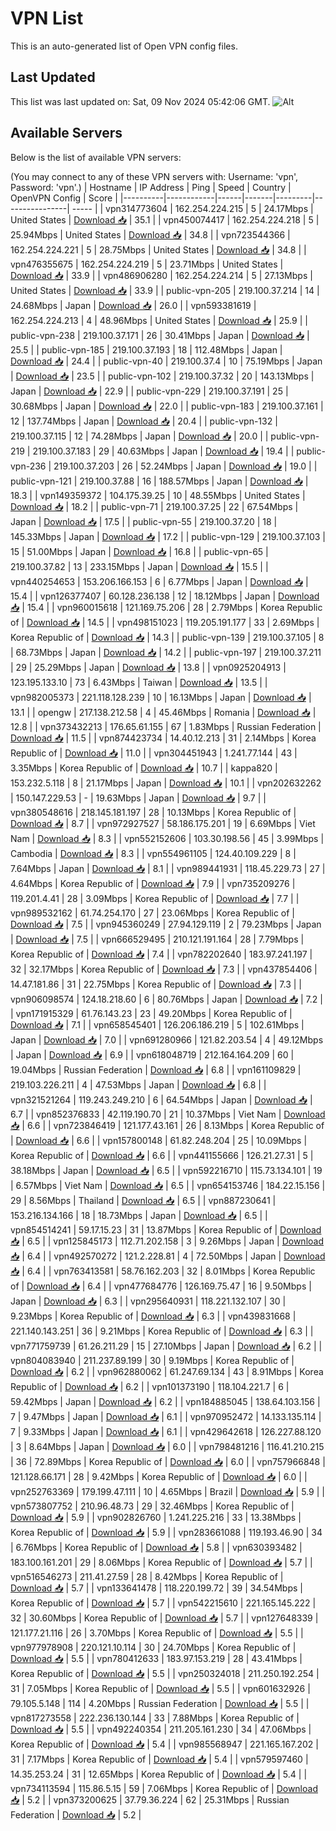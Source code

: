 # VPN List

This is an auto-generated list of Open VPN config files.

## Last Updated

This list was last updated on: Sat, 09 Nov 2024 05:42:06 GMT.
![Alt](https://repobeats.axiom.co/api/embed/186b98318ef1479477931607c1ad7d823f12451f.svg "Repobeats analytics image")

## Available Servers

Below is the list of available VPN servers:

(You may connect to any of these VPN servers with: Username: 'vpn', Password: 'vpn'.)
| Hostname | IP Address | Ping | Speed | Country | OpenVPN Config | Score |
|----------|------------|------|-------|---------|----------------| ----- |
| vpn314773604 | 162.254.224.215 | 5 | 24.17Mbps | United States | [Download 📥](./configs/server_0_US.ovpn) | 35.1 |
| vpn450074417 | 162.254.224.218 | 5 | 25.94Mbps | United States | [Download 📥](./configs/server_1_US.ovpn) | 34.8 |
| vpn723544366 | 162.254.224.221 | 5 | 28.75Mbps | United States | [Download 📥](./configs/server_2_US.ovpn) | 34.8 |
| vpn476355675 | 162.254.224.219 | 5 | 23.71Mbps | United States | [Download 📥](./configs/server_3_US.ovpn) | 33.9 |
| vpn486906280 | 162.254.224.214 | 5 | 27.13Mbps | United States | [Download 📥](./configs/server_4_US.ovpn) | 33.9 |
| public-vpn-205 | 219.100.37.214 | 14 | 24.68Mbps | Japan | [Download 📥](./configs/server_5_JP.ovpn) | 26.0 |
| vpn593381619 | 162.254.224.213 | 4 | 48.96Mbps | United States | [Download 📥](./configs/server_6_US.ovpn) | 25.9 |
| public-vpn-238 | 219.100.37.171 | 26 | 30.41Mbps | Japan | [Download 📥](./configs/server_7_JP.ovpn) | 25.5 |
| public-vpn-185 | 219.100.37.193 | 18 | 112.48Mbps | Japan | [Download 📥](./configs/server_8_JP.ovpn) | 24.4 |
| public-vpn-40 | 219.100.37.4 | 10 | 75.19Mbps | Japan | [Download 📥](./configs/server_9_JP.ovpn) | 23.5 |
| public-vpn-102 | 219.100.37.32 | 20 | 143.13Mbps | Japan | [Download 📥](./configs/server_10_JP.ovpn) | 22.9 |
| public-vpn-229 | 219.100.37.191 | 25 | 30.68Mbps | Japan | [Download 📥](./configs/server_11_JP.ovpn) | 22.0 |
| public-vpn-183 | 219.100.37.161 | 12 | 137.74Mbps | Japan | [Download 📥](./configs/server_12_JP.ovpn) | 20.4 |
| public-vpn-132 | 219.100.37.115 | 12 | 74.28Mbps | Japan | [Download 📥](./configs/server_13_JP.ovpn) | 20.0 |
| public-vpn-219 | 219.100.37.183 | 29 | 40.63Mbps | Japan | [Download 📥](./configs/server_14_JP.ovpn) | 19.4 |
| public-vpn-236 | 219.100.37.203 | 26 | 52.24Mbps | Japan | [Download 📥](./configs/server_15_JP.ovpn) | 19.0 |
| public-vpn-121 | 219.100.37.88 | 16 | 188.57Mbps | Japan | [Download 📥](./configs/server_16_JP.ovpn) | 18.3 |
| vpn149359372 | 104.175.39.25 | 10 | 48.55Mbps | United States | [Download 📥](./configs/server_17_US.ovpn) | 18.2 |
| public-vpn-71 | 219.100.37.25 | 22 | 67.54Mbps | Japan | [Download 📥](./configs/server_18_JP.ovpn) | 17.5 |
| public-vpn-55 | 219.100.37.20 | 18 | 145.33Mbps | Japan | [Download 📥](./configs/server_19_JP.ovpn) | 17.2 |
| public-vpn-129 | 219.100.37.103 | 15 | 51.00Mbps | Japan | [Download 📥](./configs/server_20_JP.ovpn) | 16.8 |
| public-vpn-65 | 219.100.37.82 | 13 | 233.15Mbps | Japan | [Download 📥](./configs/server_21_JP.ovpn) | 15.5 |
| vpn440254653 | 153.206.166.153 | 6 | 6.77Mbps | Japan | [Download 📥](./configs/server_22_JP.ovpn) | 15.4 |
| vpn126377407 | 60.128.236.138 | 12 | 18.12Mbps | Japan | [Download 📥](./configs/server_23_JP.ovpn) | 15.4 |
| vpn960015618 | 121.169.75.206 | 28 | 2.79Mbps | Korea Republic of | [Download 📥](./configs/server_24_KR.ovpn) | 14.5 |
| vpn498151023 | 119.205.191.177 | 33 | 2.69Mbps | Korea Republic of | [Download 📥](./configs/server_25_KR.ovpn) | 14.3 |
| public-vpn-139 | 219.100.37.105 | 8 | 68.73Mbps | Japan | [Download 📥](./configs/server_26_JP.ovpn) | 14.2 |
| public-vpn-197 | 219.100.37.211 | 29 | 25.29Mbps | Japan | [Download 📥](./configs/server_27_JP.ovpn) | 13.8 |
| vpn0925204913 | 123.195.133.10 | 73 | 6.43Mbps | Taiwan | [Download 📥](./configs/server_28_TW.ovpn) | 13.5 |
| vpn982005373 | 221.118.128.239 | 10 | 16.13Mbps | Japan | [Download 📥](./configs/server_29_JP.ovpn) | 13.1 |
| opengw | 217.138.212.58 | 4 | 45.46Mbps | Romania | [Download 📥](./configs/server_30_RO.ovpn) | 12.8 |
| vpn373432213 | 176.65.61.155 | 67 | 1.83Mbps | Russian Federation | [Download 📥](./configs/server_31_RU.ovpn) | 11.5 |
| vpn874423734 | 14.40.12.213 | 31 | 2.14Mbps | Korea Republic of | [Download 📥](./configs/server_32_KR.ovpn) | 11.0 |
| vpn304451943 | 1.241.77.144 | 43 | 3.35Mbps | Korea Republic of | [Download 📥](./configs/server_33_KR.ovpn) | 10.7 |
| kappa820 | 153.232.5.118 | 8 | 21.17Mbps | Japan | [Download 📥](./configs/server_34_JP.ovpn) | 10.1 |
| vpn202632262 | 150.147.229.53 | - | 19.63Mbps | Japan | [Download 📥](./configs/server_35_JP.ovpn) | 9.7 |
| vpn380548616 | 218.145.181.197 | 28 | 10.13Mbps | Korea Republic of | [Download 📥](./configs/server_36_KR.ovpn) | 8.7 |
| vpn972927527 | 58.186.175.201 | 19 | 6.69Mbps | Viet Nam | [Download 📥](./configs/server_37_VN.ovpn) | 8.3 |
| vpn552152606 | 103.30.198.56 | 45 | 3.99Mbps | Cambodia | [Download 📥](./configs/server_38_KH.ovpn) | 8.3 |
| vpn554961105 | 124.40.109.229 | 8 | 7.64Mbps | Japan | [Download 📥](./configs/server_39_JP.ovpn) | 8.1 |
| vpn989441931 | 118.45.229.73 | 27 | 4.64Mbps | Korea Republic of | [Download 📥](./configs/server_40_KR.ovpn) | 7.9 |
| vpn735209276 | 119.201.4.41 | 28 | 3.09Mbps | Korea Republic of | [Download 📥](./configs/server_41_KR.ovpn) | 7.7 |
| vpn989532162 | 61.74.254.170 | 27 | 23.06Mbps | Korea Republic of | [Download 📥](./configs/server_42_KR.ovpn) | 7.5 |
| vpn945360249 | 27.94.129.119 | 2 | 79.23Mbps | Japan | [Download 📥](./configs/server_43_JP.ovpn) | 7.5 |
| vpn666529495 | 210.121.191.164 | 28 | 7.79Mbps | Korea Republic of | [Download 📥](./configs/server_44_KR.ovpn) | 7.4 |
| vpn782202640 | 183.97.241.197 | 32 | 32.17Mbps | Korea Republic of | [Download 📥](./configs/server_45_KR.ovpn) | 7.3 |
| vpn437854406 | 14.47.181.86 | 31 | 22.75Mbps | Korea Republic of | [Download 📥](./configs/server_46_KR.ovpn) | 7.3 |
| vpn906098574 | 124.18.218.60 | 6 | 80.76Mbps | Japan | [Download 📥](./configs/server_47_JP.ovpn) | 7.2 |
| vpn171915329 | 61.76.143.23 | 23 | 49.20Mbps | Korea Republic of | [Download 📥](./configs/server_48_KR.ovpn) | 7.1 |
| vpn658545401 | 126.206.186.219 | 5 | 102.61Mbps | Japan | [Download 📥](./configs/server_49_JP.ovpn) | 7.0 |
| vpn691280966 | 121.82.203.54 | 4 | 49.12Mbps | Japan | [Download 📥](./configs/server_50_JP.ovpn) | 6.9 |
| vpn618048719 | 212.164.164.209 | 60 | 19.04Mbps | Russian Federation | [Download 📥](./configs/server_51_RU.ovpn) | 6.8 |
| vpn161109829 | 219.103.226.211 | 4 | 47.53Mbps | Japan | [Download 📥](./configs/server_52_JP.ovpn) | 6.8 |
| vpn321521264 | 119.243.249.210 | 6 | 64.54Mbps | Japan | [Download 📥](./configs/server_53_JP.ovpn) | 6.7 |
| vpn852376833 | 42.119.190.70 | 21 | 10.37Mbps | Viet Nam | [Download 📥](./configs/server_54_VN.ovpn) | 6.6 |
| vpn723846419 | 121.177.43.161 | 26 | 8.13Mbps | Korea Republic of | [Download 📥](./configs/server_55_KR.ovpn) | 6.6 |
| vpn157800148 | 61.82.248.204 | 25 | 10.09Mbps | Korea Republic of | [Download 📥](./configs/server_56_KR.ovpn) | 6.6 |
| vpn441155666 | 126.21.27.31 | 5 | 38.18Mbps | Japan | [Download 📥](./configs/server_57_JP.ovpn) | 6.5 |
| vpn592216710 | 115.73.134.101 | 19 | 6.57Mbps | Viet Nam | [Download 📥](./configs/server_58_VN.ovpn) | 6.5 |
| vpn654153746 | 184.22.15.156 | 29 | 8.56Mbps | Thailand | [Download 📥](./configs/server_59_TH.ovpn) | 6.5 |
| vpn887230641 | 153.216.134.166 | 18 | 18.73Mbps | Japan | [Download 📥](./configs/server_60_JP.ovpn) | 6.5 |
| vpn854514241 | 59.17.15.23 | 31 | 13.87Mbps | Korea Republic of | [Download 📥](./configs/server_61_KR.ovpn) | 6.5 |
| vpn125845173 | 112.71.202.158 | 3 | 9.26Mbps | Japan | [Download 📥](./configs/server_62_JP.ovpn) | 6.4 |
| vpn492570272 | 121.2.228.81 | 4 | 72.50Mbps | Japan | [Download 📥](./configs/server_63_JP.ovpn) | 6.4 |
| vpn763413581 | 58.76.162.203 | 32 | 8.01Mbps | Korea Republic of | [Download 📥](./configs/server_64_KR.ovpn) | 6.4 |
| vpn477684776 | 126.169.75.47 | 16 | 9.50Mbps | Japan | [Download 📥](./configs/server_65_JP.ovpn) | 6.3 |
| vpn295640931 | 118.221.132.107 | 30 | 9.23Mbps | Korea Republic of | [Download 📥](./configs/server_66_KR.ovpn) | 6.3 |
| vpn439831668 | 221.140.143.251 | 36 | 9.21Mbps | Korea Republic of | [Download 📥](./configs/server_67_KR.ovpn) | 6.3 |
| vpn771759739 | 61.26.211.29 | 15 | 27.10Mbps | Japan | [Download 📥](./configs/server_68_JP.ovpn) | 6.2 |
| vpn804083940 | 211.237.89.199 | 30 | 9.19Mbps | Korea Republic of | [Download 📥](./configs/server_69_KR.ovpn) | 6.2 |
| vpn962880062 | 61.247.69.134 | 43 | 8.91Mbps | Korea Republic of | [Download 📥](./configs/server_70_KR.ovpn) | 6.2 |
| vpn101373190 | 118.104.221.7 | 6 | 59.42Mbps | Japan | [Download 📥](./configs/server_71_JP.ovpn) | 6.2 |
| vpn184885045 | 138.64.103.156 | 7 | 9.47Mbps | Japan | [Download 📥](./configs/server_72_JP.ovpn) | 6.1 |
| vpn970952472 | 14.133.135.114 | 7 | 9.33Mbps | Japan | [Download 📥](./configs/server_73_JP.ovpn) | 6.1 |
| vpn429642618 | 126.227.88.120 | 3 | 8.64Mbps | Japan | [Download 📥](./configs/server_74_JP.ovpn) | 6.0 |
| vpn798481216 | 116.41.210.215 | 36 | 72.89Mbps | Korea Republic of | [Download 📥](./configs/server_75_KR.ovpn) | 6.0 |
| vpn757966848 | 121.128.66.171 | 28 | 9.42Mbps | Korea Republic of | [Download 📥](./configs/server_76_KR.ovpn) | 6.0 |
| vpn252763369 | 179.199.47.111 | 10 | 4.65Mbps | Brazil | [Download 📥](./configs/server_77_BR.ovpn) | 5.9 |
| vpn573807752 | 210.96.48.73 | 29 | 32.46Mbps | Korea Republic of | [Download 📥](./configs/server_78_KR.ovpn) | 5.9 |
| vpn902826760 | 1.241.225.216 | 33 | 13.38Mbps | Korea Republic of | [Download 📥](./configs/server_79_KR.ovpn) | 5.9 |
| vpn283661088 | 119.193.46.90 | 34 | 6.76Mbps | Korea Republic of | [Download 📥](./configs/server_80_KR.ovpn) | 5.8 |
| vpn630393482 | 183.100.161.201 | 29 | 8.06Mbps | Korea Republic of | [Download 📥](./configs/server_81_KR.ovpn) | 5.7 |
| vpn516546273 | 211.41.27.59 | 28 | 8.42Mbps | Korea Republic of | [Download 📥](./configs/server_82_KR.ovpn) | 5.7 |
| vpn133641478 | 118.220.199.72 | 39 | 34.54Mbps | Korea Republic of | [Download 📥](./configs/server_83_KR.ovpn) | 5.7 |
| vpn542215610 | 221.165.145.222 | 32 | 30.60Mbps | Korea Republic of | [Download 📥](./configs/server_84_KR.ovpn) | 5.7 |
| vpn127648339 | 121.177.21.116 | 26 | 3.70Mbps | Korea Republic of | [Download 📥](./configs/server_85_KR.ovpn) | 5.5 |
| vpn977978908 | 220.121.10.114 | 30 | 24.70Mbps | Korea Republic of | [Download 📥](./configs/server_86_KR.ovpn) | 5.5 |
| vpn780412633 | 183.97.153.219 | 28 | 43.41Mbps | Korea Republic of | [Download 📥](./configs/server_87_KR.ovpn) | 5.5 |
| vpn250324018 | 211.250.192.254 | 31 | 7.05Mbps | Korea Republic of | [Download 📥](./configs/server_88_KR.ovpn) | 5.5 |
| vpn601632926 | 79.105.5.148 | 114 | 4.20Mbps | Russian Federation | [Download 📥](./configs/server_89_RU.ovpn) | 5.5 |
| vpn817273558 | 222.236.130.144 | 33 | 7.88Mbps | Korea Republic of | [Download 📥](./configs/server_90_KR.ovpn) | 5.5 |
| vpn492240354 | 211.205.161.230 | 34 | 47.06Mbps | Korea Republic of | [Download 📥](./configs/server_91_KR.ovpn) | 5.4 |
| vpn985568947 | 221.165.167.202 | 31 | 7.17Mbps | Korea Republic of | [Download 📥](./configs/server_92_KR.ovpn) | 5.4 |
| vpn579597460 | 14.35.253.24 | 31 | 12.65Mbps | Korea Republic of | [Download 📥](./configs/server_93_KR.ovpn) | 5.4 |
| vpn734113594 | 115.86.5.15 | 59 | 7.06Mbps | Korea Republic of | [Download 📥](./configs/server_94_KR.ovpn) | 5.2 |
| vpn373200625 | 37.79.36.224 | 62 | 25.31Mbps | Russian Federation | [Download 📥](./configs/server_95_RU.ovpn) | 5.2 |
